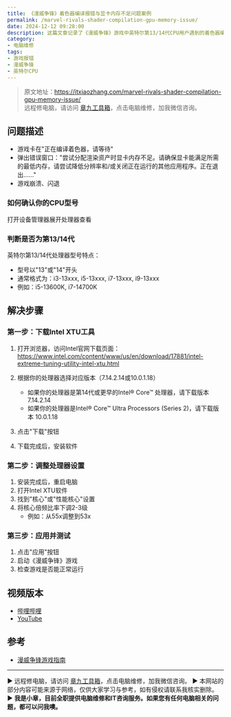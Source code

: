 ```yaml
---
title: 《漫威争锋》着色器编译报错与显卡内存不足问题案例
permalink: /marvel-rivals-shader-compilation-gpu-memory-issue/
date: 2024-12-12 09:28:00
description: 这篇文章记录了《漫威争锋》游戏中英特尔第13/14代CPU用户遇到的着色器编译错误和显存不足问题的一个成功解决案例。
category:
- 电脑维修
tags:
- 游戏报错
- 漫威争锋
- 英特尔CPU
---
```


> 原文地址：<https://itxiaozhang.com/marvel-rivals-shader-compilation-gpu-memory-issue/>  
> 远程修电脑，请访问 [章九工具箱](https://zhang9.com/)，点击电脑维修，加我微信咨询。 

## 问题描述

- 游戏卡在"正在编译着色器，请等待"
- 弹出错误窗口："尝试分配渲染资产时显卡内存不足。请确保显卡能满足所需的最低内存，请尝试降低分辨率和/或关闭正在运行的其他应用程序。正在退出……"
- 游戏崩溃、闪退

### 如何确认你的CPU型号

打开设备管理器展开处理器查看

### 判断是否为第13/14代

英特尔第13/14代处理器型号特点：

- 型号以"13"或"14"开头
- 通常格式为：i3-13xxx, i5-13xxx, i7-13xxx, i9-13xxx
- 例如：i5-13600K, i7-14700K

## 解决步骤

### 第一步：下载Intel XTU工具

1. 打开浏览器，访问Intel官网下载页面：
   <https://www.intel.com/content/www/us/en/download/17881/intel-extreme-tuning-utility-intel-xtu.html>

2. 根据你的处理器选择对应版本（7.14.2.14或10.0.1.18）
   - 如果你的处理器是第14代或更早的Intel® Core™ 处理器，请下载版本 7.14.2.14
   - 如果你的处理器是Intel® Core™ Ultra Processors (Series 2)，请下载版本 10.0.1.18
3. 点击"下载"按钮
4. 下载完成后，安装软件

### 第二步：调整处理器设置

1. 安装完成后，重启电脑
2. 打开Intel XTU软件
3. 找到"核心"或"性能核心"设置
4. 将核心倍频比率下调2-3级
   - 例如：从55x调整到53x

### 第三步：应用并测试

1. 点击"应用"按钮
2. 启动《漫威争锋》游戏
3. 检查游戏是否能正常运行

## 视频版本

- [哔哩哔哩](https://www.bilibili.com/video/BV12pq8YFE9Q)
- [YouTube](https://youtu.be/bHxB_unmiWY)

## 参考

- [漫威争锋游戏指南](https://marvelrivals.163.com/guide/)

---
▶ 远程修电脑，请访问 [章九工具箱](https://zhang9.com/)，点击电脑维修，加我微信咨询。 
▶ 本网站的部分内容可能来源于网络，仅供大家学习与参考，如有侵权请联系我核实删除。  
▶ **我是小章，目前全职提供电脑维修和IT咨询服务。如果您有任何电脑相关的问题，都可以问我噢。**  
